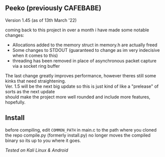 Peeko (previously CAFEBABE)
-------------------------
Version 1.45 (as of 13th March '22) 

coming back to this project in over a month i have made some notable changes:
  - Allocations added to the memory struct in memory.h are actually freed
  - Some changes to STDOUT (guaranteed to change as im very indecisive when it comes to this)
  - threading has been removed in place of asynchronous packet capture via a socket ring buffer

The last change greatly improves performance, however theres still some kinks that need straightening.  
Ver. 1.5 will be the next big update so this is just kind of like a "prelease" of sorts as the next update  
should make the project more well rounded and include more features, hopefully.

Install
-------
before compiling, edit `COMMON_PATH` in main.c to the path where you cloned the repo
compile.py (formerly install.py) no longer moves the compiled binary so its
up to you where it goes.

*_Tested on Kali Linux & Android_*
